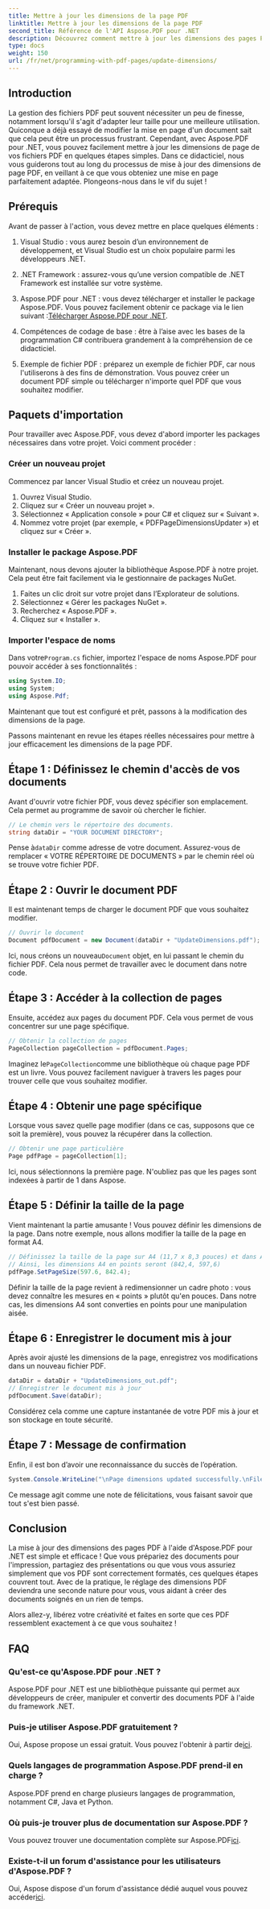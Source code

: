 ```yaml
---
title: Mettre à jour les dimensions de la page PDF
linktitle: Mettre à jour les dimensions de la page PDF
second_title: Référence de l'API Aspose.PDF pour .NET
description: Découvrez comment mettre à jour les dimensions des pages PDF sans effort avec Aspose.PDF pour .NET dans ce guide complet, étape par étape.
type: docs
weight: 150
url: /fr/net/programming-with-pdf-pages/update-dimensions/
---
```

## Introduction

La gestion des fichiers PDF peut souvent nécessiter un peu de finesse, notamment lorsqu'il s'agit d'adapter leur taille pour une meilleure utilisation. Quiconque a déjà essayé de modifier la mise en page d'un document sait que cela peut être un processus frustrant. Cependant, avec Aspose.PDF pour .NET, vous pouvez facilement mettre à jour les dimensions de page de vos fichiers PDF en quelques étapes simples. Dans ce didacticiel, nous vous guiderons tout au long du processus de mise à jour des dimensions de page PDF, en veillant à ce que vous obteniez une mise en page parfaitement adaptée. Plongeons-nous dans le vif du sujet !

## Prérequis

Avant de passer à l'action, vous devez mettre en place quelques éléments :

1. Visual Studio : vous aurez besoin d’un environnement de développement, et Visual Studio est un choix populaire parmi les développeurs .NET.

2. .NET Framework : assurez-vous qu’une version compatible de .NET Framework est installée sur votre système.

3. Aspose.PDF pour .NET : vous devez télécharger et installer le package Aspose.PDF. Vous pouvez facilement obtenir ce package via le lien suivant :[Télécharger Aspose.PDF pour .NET](https://releases.aspose.com/pdf/net/).

4. Compétences de codage de base : être à l’aise avec les bases de la programmation C# contribuera grandement à la compréhension de ce didacticiel.

5. Exemple de fichier PDF : préparez un exemple de fichier PDF, car nous l'utiliserons à des fins de démonstration. Vous pouvez créer un document PDF simple ou télécharger n'importe quel PDF que vous souhaitez modifier.

## Paquets d'importation

Pour travailler avec Aspose.PDF, vous devez d'abord importer les packages nécessaires dans votre projet. Voici comment procéder :

### Créer un nouveau projet

Commencez par lancer Visual Studio et créez un nouveau projet.

1. Ouvrez Visual Studio.
2. Cliquez sur « Créer un nouveau projet ».
3. Sélectionnez « Application console » pour C# et cliquez sur « Suivant ».
4. Nommez votre projet (par exemple, « PDFPageDimensionsUpdater ») et cliquez sur « Créer ».

### Installer le package Aspose.PDF

Maintenant, nous devons ajouter la bibliothèque Aspose.PDF à notre projet. Cela peut être fait facilement via le gestionnaire de packages NuGet.

1. Faites un clic droit sur votre projet dans l’Explorateur de solutions.
2. Sélectionnez « Gérer les packages NuGet ».
3. Recherchez « Aspose.PDF ».
4. Cliquez sur « Installer ».

### Importer l'espace de noms

 Dans votre`Program.cs` fichier, importez l'espace de noms Aspose.PDF pour pouvoir accéder à ses fonctionnalités :

```csharp
using System.IO;
using System;
using Aspose.Pdf;
```

Maintenant que tout est configuré et prêt, passons à la modification des dimensions de la page.

Passons maintenant en revue les étapes réelles nécessaires pour mettre à jour efficacement les dimensions de la page PDF.

## Étape 1 : Définissez le chemin d'accès de vos documents

Avant d'ouvrir votre fichier PDF, vous devez spécifier son emplacement. Cela permet au programme de savoir où chercher le fichier.

```csharp
// Le chemin vers le répertoire des documents.
string dataDir = "YOUR DOCUMENT DIRECTORY";
```
 Pense à`dataDir` comme adresse de votre document. Assurez-vous de remplacer « VOTRE RÉPERTOIRE DE DOCUMENTS » par le chemin réel où se trouve votre fichier PDF.

## Étape 2 : Ouvrir le document PDF

Il est maintenant temps de charger le document PDF que vous souhaitez modifier.

```csharp
// Ouvrir le document
Document pdfDocument = new Document(dataDir + "UpdateDimensions.pdf");
```
 Ici, nous créons un nouveau`Document` objet, en lui passant le chemin du fichier PDF. Cela nous permet de travailler avec le document dans notre code.

## Étape 3 : Accéder à la collection de pages

Ensuite, accédez aux pages du document PDF. Cela vous permet de vous concentrer sur une page spécifique.

```csharp
// Obtenir la collection de pages
PageCollection pageCollection = pdfDocument.Pages;
```
 Imaginez le`PageCollection`comme une bibliothèque où chaque page PDF est un livre. Vous pouvez facilement naviguer à travers les pages pour trouver celle que vous souhaitez modifier.

## Étape 4 : Obtenir une page spécifique

Lorsque vous savez quelle page modifier (dans ce cas, supposons que ce soit la première), vous pouvez la récupérer dans la collection.

```csharp
// Obtenir une page particulière
Page pdfPage = pageCollection[1];
```
Ici, nous sélectionnons la première page. N'oubliez pas que les pages sont indexées à partir de 1 dans Aspose.

## Étape 5 : Définir la taille de la page

Vient maintenant la partie amusante ! Vous pouvez définir les dimensions de la page. Dans notre exemple, nous allons modifier la taille de la page en format A4.

```csharp
// Définissez la taille de la page sur A4 (11,7 x 8,3 pouces) et dans Aspose.Pdf, 1 pouce = 72 points
// Ainsi, les dimensions A4 en points seront (842,4, 597,6)
pdfPage.SetPageSize(597.6, 842.4);
```
Définir la taille de la page revient à redimensionner un cadre photo : vous devez connaître les mesures en « points » plutôt qu'en pouces. Dans notre cas, les dimensions A4 sont converties en points pour une manipulation aisée.

## Étape 6 : Enregistrer le document mis à jour

Après avoir ajusté les dimensions de la page, enregistrez vos modifications dans un nouveau fichier PDF.

```csharp
dataDir = dataDir + "UpdateDimensions_out.pdf";
// Enregistrer le document mis à jour
pdfDocument.Save(dataDir);
```
Considérez cela comme une capture instantanée de votre PDF mis à jour et son stockage en toute sécurité.

## Étape 7 : Message de confirmation

Enfin, il est bon d’avoir une reconnaissance du succès de l’opération.

```csharp
System.Console.WriteLine("\nPage dimensions updated successfully.\nFile saved at " + dataDir);
```
Ce message agit comme une note de félicitations, vous faisant savoir que tout s'est bien passé.

## Conclusion

La mise à jour des dimensions des pages PDF à l'aide d'Aspose.PDF pour .NET est simple et efficace ! Que vous prépariez des documents pour l'impression, partagiez des présentations ou que vous vous assuriez simplement que vos PDF sont correctement formatés, ces quelques étapes couvrent tout. Avec de la pratique, le réglage des dimensions PDF deviendra une seconde nature pour vous, vous aidant à créer des documents soignés en un rien de temps.

Alors allez-y, libérez votre créativité et faites en sorte que ces PDF ressemblent exactement à ce que vous souhaitez !

## FAQ

### Qu'est-ce qu'Aspose.PDF pour .NET ?
Aspose.PDF pour .NET est une bibliothèque puissante qui permet aux développeurs de créer, manipuler et convertir des documents PDF à l'aide du framework .NET.

### Puis-je utiliser Aspose.PDF gratuitement ?
 Oui, Aspose propose un essai gratuit. Vous pouvez l'obtenir à partir de[ici](https://releases.aspose.com/).

### Quels langages de programmation Aspose.PDF prend-il en charge ?
Aspose.PDF prend en charge plusieurs langages de programmation, notamment C#, Java et Python.

### Où puis-je trouver plus de documentation sur Aspose.PDF ?
 Vous pouvez trouver une documentation complète sur Aspose.PDF[ici](https://reference.aspose.com/pdf/net/).

### Existe-t-il un forum d'assistance pour les utilisateurs d'Aspose.PDF ?
 Oui, Aspose dispose d'un forum d'assistance dédié auquel vous pouvez accéder[ici](https://forum.aspose.com/c/pdf/10).